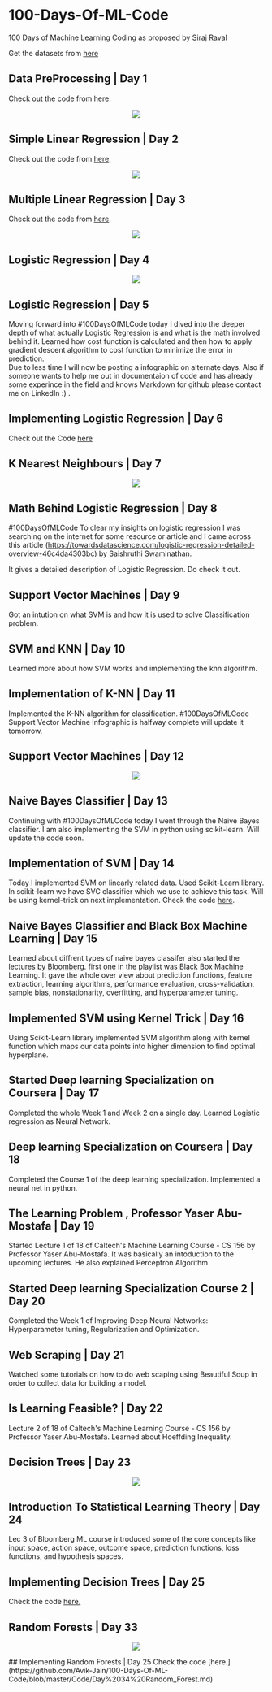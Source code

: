 # 100-Days-Of-ML-Code

100 Days of Machine Learning Coding as proposed by [Siraj Raval](https://github.com/llSourcell)

Get the datasets from [here](https://github.com/Avik-Jain/100-Days-Of-ML-Code/tree/master/datasets)

## Data PreProcessing | Day 1
Check out the code from [here](https://github.com/Avik-Jain/100-Days-Of-ML-Code/blob/master/Code/Day%201_Data%20PreProcessing.md).

<p align="center">
  <img src="https://github.com/Avik-Jain/100-Days-Of-ML-Code/blob/master/Info-graphs/Day%201.jpg">
</p>

## Simple Linear Regression | Day 2
Check out the code from [here](https://github.com/Avik-Jain/100-Days-Of-ML-Code/blob/master/Code/Day2_Simple_Linear_Regression.md).

<p align="center">
  <img src="https://github.com/Avik-Jain/100-Days-Of-ML-Code/blob/master/Info-graphs/Day%202.jpg">
</p>

## Multiple Linear Regression | Day 3
Check out the code from [here](https://github.com/Avik-Jain/100-Days-Of-ML-Code/blob/master/Code/Day3_Multiple_Linear_Regression.md).

<p align="center">
  <img src="https://github.com/Avik-Jain/100-Days-Of-ML-Code/blob/master/Info-graphs/Day%203.jpg">
</p>

## Logistic Regression | Day 4

<p align="center">
  <img src="https://github.com/Avik-Jain/100-Days-Of-ML-Code/blob/master/Info-graphs/Day%204.jpg">
</p>

## Logistic Regression | Day 5
Moving forward into #100DaysOfMLCode today I dived into the deeper depth of what actually Logistic Regression is and what is the math involved behind it. Learned how cost function is calculated and then how to apply gradient descent algorithm to cost function to minimize the error in prediction.  
Due to less time I will now be posting a infographic on alternate days.
Also if someone wants to help me out in documentaion of code and has already some experince in the field and knows Markdown for github please contact me on LinkedIn :) .

## Implementing Logistic Regression | Day 6
Check out the Code [here](https://github.com/Avik-Jain/100-Days-Of-ML-Code/blob/master/Code/Day%206%20Logistic%20Regression.md)

## K Nearest Neighbours | Day 7
<p align="center">
  <img src="https://github.com/Avik-Jain/100-Days-Of-ML-Code/blob/master/Info-graphs/Day%207.jpg">
</p>

## Math Behind Logistic Regression | Day 8 

#100DaysOfMLCode To clear my insights on logistic regression I was searching on the internet for some resource or article and I came across this article (https://towardsdatascience.com/logistic-regression-detailed-overview-46c4da4303bc) by Saishruthi Swaminathan. 

It gives a detailed description of Logistic Regression. Do check it out.

## Support Vector Machines | Day 9
Got an intution on what SVM is and how it is used to solve Classification problem.

## SVM and KNN | Day 10
Learned more about how SVM works and implementing the knn algorithm.

## Implementation of K-NN | Day 11  

Implemented the K-NN algorithm for classification. #100DaysOfMLCode 
Support Vector Machine Infographic is halfway complete will update it tomorrow.

## Support Vector Machines | Day 12
<p align="center">
  <img src="https://github.com/Avik-Jain/100-Days-Of-ML-Code/blob/master/Info-graphs/Day%2012.jpg">
</p>

## Naive Bayes Classifier | Day 13

Continuing with #100DaysOfMLCode today I went through the Naive Bayes classifier.
I am also implementing the SVM in python using scikit-learn. Will update the code soon.

## Implementation of SVM | Day 14
Today I implemented SVM on linearly related data. Used Scikit-Learn library. In scikit-learn we have SVC classifier which we use to achieve this task. Will be using kernel-trick on next implementation.
Check the code [here](https://github.com/Avik-Jain/100-Days-Of-ML-Code/blob/master/Code/Day%2013%20SVM.md).

## Naive Bayes Classifier and Black Box Machine Learning | Day 15
Learned about diffrent types of naive bayes classifer also started the lectures by [Bloomberg](https://bloomberg.github.io/foml/#home). first one in the playlist was Black Box Machine Learning. It gave the whole over view about prediction functions, feature extraction, learning algorithms, performance evaluation, cross-validation, sample bias, nonstationarity, overfitting, and hyperparameter tuning.

## Implemented SVM using Kernel Trick | Day 16
Using Scikit-Learn library implemented SVM algorithm along with kernel function which maps our data points into higher dimension to find optimal hyperplane. 

## Started Deep learning Specialization on Coursera | Day 17
Completed the whole Week 1 and Week 2 on a single day. Learned Logistic regression as Neural Network. 

## Deep learning Specialization on Coursera | Day 18
Completed the Course 1 of the deep learning specialization. Implemented a neural net in python.

## The Learning Problem , Professor Yaser Abu-Mostafa | Day 19
Started Lecture 1 of 18 of Caltech's Machine Learning Course - CS 156 by Professor Yaser Abu-Mostafa. It was basically an intoduction to the upcoming lectures. He also explained Perceptron Algorithm.

## Started Deep learning Specialization Course 2 | Day 20
Completed the Week 1 of Improving Deep Neural Networks: Hyperparameter tuning, Regularization and Optimization.

## Web Scraping | Day 21
Watched some tutorials on how to do web scaping using Beautiful Soup in order to collect data for building a model.

## Is Learning Feasible? | Day 22
Lecture 2 of 18 of Caltech's Machine Learning Course - CS 156 by Professor Yaser Abu-Mostafa. Learned about Hoeffding Inequality.

## Decision Trees | Day 23
<p align="center">
  <img src="https://github.com/Avik-Jain/100-Days-Of-ML-Code/blob/master/Info-graphs/Day%2023.jpg">
</p>

## Introduction To Statistical Learning Theory | Day 24
Lec 3 of Bloomberg ML course introduced some of the core concepts like input space, action space, outcome space, prediction functions, loss functions, and hypothesis spaces.

## Implementing Decision Trees | Day 25
Check the code [here.](https://github.com/Avik-Jain/100-Days-Of-ML-Code/blob/master/Code/Day%2025%20Decision%20Tree.md)

## Random Forests | Day 33
<p align="center">
  <img src="https://github.com/Avik-Jain/100-Days-Of-ML-Code/blob/master/Info-graphs/Day%2033.jpg">
</p>
## Implementing Random Forests | Day 25
Check the code [here.](https://github.com/Avik-Jain/100-Days-Of-ML-Code/blob/master/Code/Day%2034%20Random_Forest.md)

